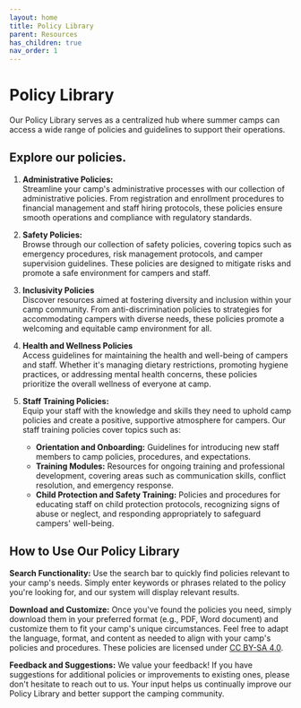 ```yaml
---
layout: home
title: Policy Library
parent: Resources
has_children: true
nav_order: 1
---
```


# **Policy Library**  

Our Policy Library serves as a centralized hub where summer camps can access a wide range of policies and guidelines to support their operations.  
 
## Explore our policies.  

1. **Administrative Policies:**  
   Streamline your camp's administrative processes with our collection of administrative policies. From registration and enrollment procedures to financial management and staff hiring protocols, these policies ensure smooth operations and compliance with regulatory standards.
   
2. **Safety Policies:**  
   Browse through our collection of safety policies, covering topics such as emergency procedures, risk management protocols, and camper supervision guidelines. These policies are designed to mitigate risks and promote a safe environment for campers and staff.
   
3. **Inclusivity Policies**  
   Discover resources aimed at fostering diversity and inclusion within your camp community. From anti-discrimination policies to strategies for accommodating campers with diverse needs, these policies promote a welcoming and equitable camp environment for all.  
  
4.  **Health and Wellness Policies**  
   Access guidelines for maintaining the health and well-being of campers and staff. Whether it's managing dietary restrictions, promoting hygiene practices, or addressing mental health concerns, these policies prioritize the overall wellness of everyone at camp.  

5. **Staff Training Policies:**  
   Equip your staff with the knowledge and skills they need to uphold camp policies and create a positive, supportive atmosphere for campers. Our staff training policies cover topics such as:  
      - **Orientation and Onboarding:** Guidelines for introducing new staff members to camp policies, procedures, and expectations.  
      - **Training Modules:** Resources for ongoing training and professional development, covering areas such as communication skills, conflict resolution, and emergency response.  
      - **Child Protection and Safety Training:** Policies and procedures for educating staff on child protection protocols, recognizing signs of abuse or neglect, and responding appropriately to safeguard campers' well-being.  

## How to Use Our Policy Library  

**Search Functionality:** Use the search bar to quickly find policies relevant to your camp's needs. Simply enter keywords or phrases related to the policy you're looking for, and our system will display relevant results.  

**Download and Customize:** Once you've found the policies you need, simply download them in your preferred format (e.g., PDF, Word document) and customize them to fit your camp's unique circumstances. Feel free to adapt the language, format, and content as needed to align with your camp's policies and procedures. These policies are licensed under [CC BY-SA 4.0](http://creativecommons.org/licenses/by-sa/4.0/).  

**Feedback and Suggestions:** We value your feedback! If you have suggestions for additional policies or improvements to existing ones, please don't hesitate to reach out to us. Your input helps us continually improve our Policy Library and better support the camping community.  
